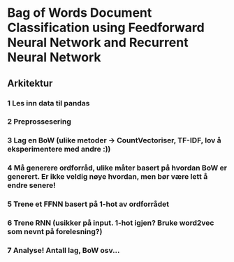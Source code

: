 # Bag of Words Document Classification using Feedforward Neural Network and Recurrent Neural Network

## Arkitektur

### 1 Les inn data til pandas

### 2 Preprossesering

### 3 Lag en BoW (ulike metoder -> CountVectoriser, TF-IDF, lov å eksperimentere med andre :))

### 4 Må generere ordforråd, ulike måter basert på hvordan BoW er generert. Er ikke veldig nøye hvordan, men bør være lett å endre senere!

### 5 Trene et FFNN basert på 1-hot av ordforrådet

### 6 Trene RNN (usikker på input. 1-hot igjen? Bruke word2vec som nevnt på forelesning?)

### 7 Analyse! Antall lag, BoW osv...
